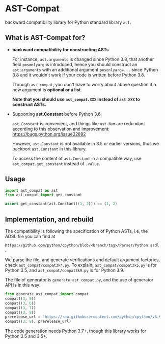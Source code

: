 # AST-Compat

backward compatibility library for Python standard library `ast`.

## What is AST-Compat for?

- **backward compatibility for constructing ASTs**
    
    For instance, `ast.arguments` is changed since Python 3.8, that another field `posonlyarg` is introduced,
    hence you should construct an `ast.arguments` with an additional argument `posonlyarg=...` since Python 3.8
    and it wouldn't work if your code is written before Python 3.8.
    
    Through `ast_compat`, you don't have to worry about above question if a new argument is **optional or a list**.
    
    **Note that you should use `ast_compat.XXX` instead of `ast.XXX` to construct ASTs.**
    
- Supporting **ast.Constant** before Python 3.6.

    `ast.Constant` is convenient, and things like `ast.Num` are redundant according to this observation and improvement: https://bugs.python.org/issue32892
    
    However, `ast.Constant` is not available in 3.5 or earlier versions, thus we backport `ast.Constant` in this library.
    
    To access the content of `ast.Constant` in a compatible way, use `ast_compat.get_constant` instead of `.value`.

## Usage        

```python
import ast_compat as ast
from ast_compat import get_constant

assert get_constant(ast.Constant((1, 2))) == (1, 2)
```


## Implementation, and rebuild

The compatibility is following the specification of Python ASTs, i.e,
the ADSL file you can find at

`https://github.com/python/cpython/blob/<branch/tag>/Parser/Python.asdl`.

We parse the file, and generate verifications and default argument factories,
check `ast_compat/compat3k*.py`. To explain, `ast_compat/compat3k5.py` is for
Python 3.5, and `ast_compat/compat3k9.py` is for Python 3.9.

The file of generator is `generate_ast_compat.py`, and the use of generator API is in this way:

```python
from generate_ast_compat import compat
compat((3, 5))
compat((3, 6))
compat((3, 7))
compat((3, 8))
prerelease_url = "https://raw.githubusercontent.com/python/cpython/v3.9.0a3/parser/python.asdl"
compat((3, 9), prerelease_url)
```

The code generation needs Python 3.7+,
though this library works for Python 3.5 and 3.5+.
